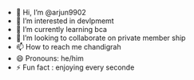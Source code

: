 - 👋 Hi, I’m @arjun9902
- 👀 I’m interested in devlpmemt 
- 🌱 I’m currently learning bca 
- 💞️ I’m looking to collaborate on private member ship 
- 📫 How to reach me chandigrah 
- 😄 Pronouns: he/him
- ⚡ Fun fact : enjoying every seconde

<!---
arjun9902/arjun9902 is a ✨ special ✨ repository because its `README.md` (this file) appears on your GitHub profile.
You can click the Preview link to take a look at your changes.
--->
